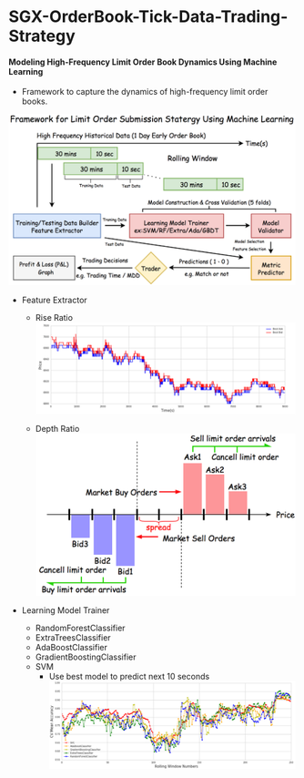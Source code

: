 # SGX-OrderBook-Tick-Data-Trading-Strategy

#### Modeling High-Frequency Limit Order Book Dynamics Using Machine Learning 

* Framework to capture the dynamics of high-frequency limit order books.

![png](Graph/pipline.png)

* Feature Extractor

  * Rise Ratio
  ![png](Graph/Price_B1A1.png)

  * Depth Ratio
  ![png](Graph/depth.png)
 
* Learning Model Trainer
  
  *  RandomForestClassifier
  *  ExtraTreesClassifier
  *  AdaBoostClassifier
  *  GradientBoostingClassifier
  *  SVM
     *  Use best model to predict next 10 seconds
     ![png](Graph/CV_Best_Model.png)
 

